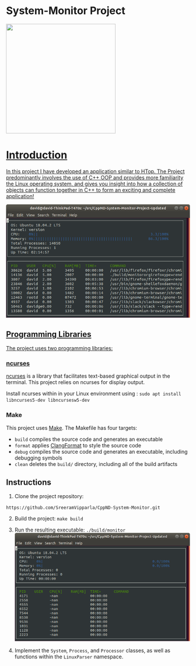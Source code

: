 # System-Monitor Project

<a href="System Monitor" target="_blank">
<img src="https://user-images.githubusercontent.com/86887626/134106616-d0f8c64e-f210-4efe-bc6d-8fbbf207f947.png"  width="300" height="300"/>

# Introduction

In this project I have developed an application similar to HTop. The Project predominantly involves the use of C++ OOP and  provides more familiarity the Linux operating system, and gives you insight into how a collection of objects can function together in C++ to form an exciting and complete application!

![System Monitor](images/monitor.png)

## Programming Libraries

The project uses two programming libraries:

### ncurses

[ncurses](https://www.gnu.org/software/ncurses/) is a library that facilitates text-based graphical output in the terminal. This project relies on ncurses for display output.

Install ncurses within in your Linux environment using : `sudo apt install libncurses5-dev libncursesw5-dev`

### Make

This project uses [Make](https://www.gnu.org/software/make/). The Makefile has four targets:

- `build` compiles the source code and generates an executable
- `format` applies [ClangFormat](https://clang.llvm.org/docs/ClangFormat.html) to style the source code
- `debug` compiles the source code and generates an executable, including debugging symbols
- `clean` deletes the `build/` directory, including all of the build artifacts

## Instructions

1. Clone the project repository:

```
https://github.com/SreeramVipparla/CppND-System-Monitor.git
```

2. Build the project: `make build`

3. Run the resulting executable: `./build/monitor`
   ![Starting System Monitor](images/starting_monitor.png)

4. Implement the `System`, `Process`, and `Processor` classes, as well as functions within the `LinuxParser` namespace.
